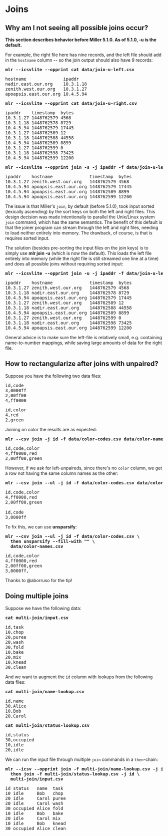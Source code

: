<!---  PLEASE DO NOT EDIT DIRECTLY. EDIT THE .md.in FILE PLEASE. --->
# Joins

## Why am I not seeing all possible joins occur?

**This section describes behavior before Miller 5.1.0. As of 5.1.0, -u is the default.**

For example, the right file here has nine records, and the left file should add in the `hostname` column -- so the join output should also have 9 records:

<pre class="pre-highlight">
<b>mlr --icsvlite --opprint cat data/join-u-left.csv</b>
</pre>
<pre class="pre-non-highlight">
hostname              ipaddr
nadir.east.our.org    10.3.1.18
zenith.west.our.org   10.3.1.27
apoapsis.east.our.org 10.4.5.94
</pre>

<pre class="pre-highlight">
<b>mlr --icsvlite --opprint cat data/join-u-right.csv</b>
</pre>
<pre class="pre-non-highlight">
ipaddr    timestamp  bytes
10.3.1.27 1448762579 4568
10.3.1.18 1448762578 8729
10.4.5.94 1448762579 17445
10.3.1.27 1448762589 12
10.3.1.18 1448762588 44558
10.4.5.94 1448762589 8899
10.3.1.27 1448762599 0
10.3.1.18 1448762598 73425
10.4.5.94 1448762599 12200
</pre>

<pre class="pre-highlight">
<b>mlr --icsvlite --opprint join -s -j ipaddr -f data/join-u-left.csv data/join-u-right.csv</b>
</pre>
<pre class="pre-non-highlight">
ipaddr    hostname              timestamp  bytes
10.3.1.27 zenith.west.our.org   1448762579 4568
10.4.5.94 apoapsis.east.our.org 1448762579 17445
10.4.5.94 apoapsis.east.our.org 1448762589 8899
10.4.5.94 apoapsis.east.our.org 1448762599 12200
</pre>

The issue is that Miller's `join`, by default (before 5.1.0), took input sorted (lexically ascending) by the sort keys on both the left and right files.  This design decision was made intentionally to parallel the Unix/Linux system `join` command, which has the same semantics. The benefit of this default is that the joiner program can stream through the left and right files, needing to load neither entirely into memory. The drawback, of course, is that is requires sorted input.

The solution (besides pre-sorting the input files on the join keys) is to simply use **mlr join -u** (which is now the default). This loads the left file entirely into memory (while the right file is still streamed one line at a time) and does all possible joins without requiring sorted input:

<pre class="pre-highlight">
<b>mlr --icsvlite --opprint join -u -j ipaddr -f data/join-u-left.csv data/join-u-right.csv</b>
</pre>
<pre class="pre-non-highlight">
ipaddr    hostname              timestamp  bytes
10.3.1.27 zenith.west.our.org   1448762579 4568
10.3.1.18 nadir.east.our.org    1448762578 8729
10.4.5.94 apoapsis.east.our.org 1448762579 17445
10.3.1.27 zenith.west.our.org   1448762589 12
10.3.1.18 nadir.east.our.org    1448762588 44558
10.4.5.94 apoapsis.east.our.org 1448762589 8899
10.3.1.27 zenith.west.our.org   1448762599 0
10.3.1.18 nadir.east.our.org    1448762598 73425
10.4.5.94 apoapsis.east.our.org 1448762599 12200
</pre>

General advice is to make sure the left-file is relatively small, e.g. containing name-to-number mappings, while saving large amounts of data for the right file.

## How to rectangularize after joins with unpaired?

Suppose you have the following two data files:

<pre class="pre-non-highlight">
id,code
3,0000ff
2,00ff00
4,ff0000
</pre>

<pre class="pre-non-highlight">
id,color
4,red
2,green
</pre>

Joining on color the results are as expected:

<pre class="pre-highlight">
<b>mlr --csv join -j id -f data/color-codes.csv data/color-names.csv</b>
</pre>
<pre class="pre-non-highlight">
id,code,color
4,ff0000,red
2,00ff00,green
</pre>

However, if we ask for left-unpaireds, since there's no `color` column, we get a row not having the same column names as the other:

<pre class="pre-highlight">
<b>mlr --csv join --ul -j id -f data/color-codes.csv data/color-names.csv</b>
</pre>
<pre class="pre-non-highlight">
id,code,color
4,ff0000,red
2,00ff00,green

id,code
3,0000ff
</pre>

To fix this, we can use **unsparsify**:

<pre class="pre-highlight">
<b>mlr --csv join --ul -j id -f data/color-codes.csv \</b>
<b>  then unsparsify --fill-with "" \</b>
<b>  data/color-names.csv</b>
</pre>
<pre class="pre-non-highlight">
id,code,color
4,ff0000,red
2,00ff00,green
3,0000ff,
</pre>

Thanks to @aborruso for the tip!

## Doing multiple joins

Suppose we have the following data:

<pre class="pre-highlight">
<b>cat multi-join/input.csv</b>
</pre>
<pre class="pre-non-highlight">
id,task
10,chop
20,puree
20,wash
30,fold
10,bake
20,mix
10,knead
30,clean
</pre>

And we want to augment the `id` column with lookups from the following data files:

<pre class="pre-highlight">
<b>cat multi-join/name-lookup.csv</b>
</pre>
<pre class="pre-non-highlight">
id,name
30,Alice
10,Bob
20,Carol
</pre>

<pre class="pre-highlight">
<b>cat multi-join/status-lookup.csv</b>
</pre>
<pre class="pre-non-highlight">
id,status
30,occupied
10,idle
20,idle
</pre>

We can run the input file through multiple `join` commands in a `then`-chain:

<pre class="pre-highlight">
<b>mlr --icsv --opprint join -f multi-join/name-lookup.csv -j id \</b>
<b>  then join -f multi-join/status-lookup.csv -j id \</b>
<b>  multi-join/input.csv</b>
</pre>
<pre class="pre-non-highlight">
id status   name  task
10 idle     Bob   chop
20 idle     Carol puree
20 idle     Carol wash
30 occupied Alice fold
10 idle     Bob   bake
20 idle     Carol mix
10 idle     Bob   knead
30 occupied Alice clean
</pre>
